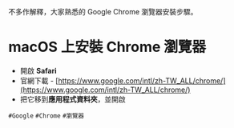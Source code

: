 不多作解釋，大家熟悉的 Google Chrome 瀏覽器安裝步驟。

# macOS 上安裝 Chrome 瀏覽器
* 開啟 **Safari**
* 官網下載 - [https://www.google.com/intl/zh-TW_ALL/chrome/](https://www.google.com/intl/zh-TW_ALL/chrome/)
* 把它移到**應用程式資料夾**，並開啟

`#Google` `#Chrome` `#瀏覽器`
